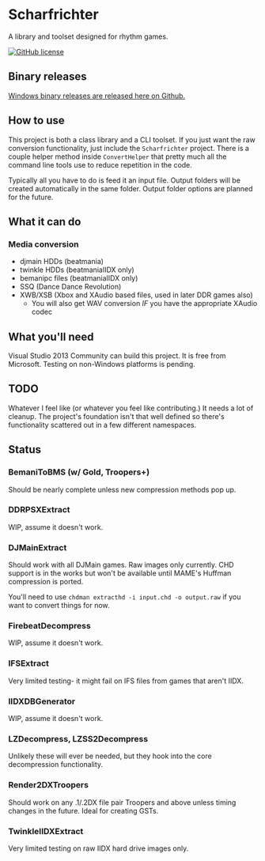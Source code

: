 # Scharfrichter
A library and toolset designed for rhythm games.

[![GitHub license](https://img.shields.io/github/license/saxxonpike/scharfrichter.svg)](LICENSE)

## Binary releases

[Windows binary releases are released here on Github.](https://github.com/SaxxonPike/scharfrichter/releases)

## How to use
This project is both a class library and a CLI toolset. If you just want the raw conversion
functionality, just include the `Scharfrichter` project. There is a couple helper method inside
`ConvertHelper` that pretty much all the command line tools use to reduce repetition in the code.

Typically all you have to do is feed it an input file. Output folders will be created automatically
in the same folder. Output folder options are planned for the future.

## What it can do

### Media conversion
- djmain HDDs (beatmania)
- twinkle HDDs (beatmaniaIIDX only)
- bemanipc files (beatmaniaIIDX only)
- SSQ (Dance Dance Revolution)
- XWB/XSB (Xbox and XAudio based files, used in later DDR games also)
  - You will also get WAV conversion *IF* you have the appropriate XAudio codec

## What you'll need
Visual Studio 2013 Community can build this project. It is free from Microsoft.
Testing on non-Windows platforms is pending.

## TODO
Whatever I feel like (or whatever you feel like contributing.) It needs a lot of cleanup.
The project's foundation isn't that well defined so there's functionality scattered out in
a few different namespaces.

## Status

### BemaniToBMS (w/ Gold, Troopers+)
Should be nearly complete unless new compression methods pop up.

### DDRPSXExtract
WIP, assume it doesn't work.

### DJMainExtract
Should work with all DJMain games. Raw images only currently.
CHD support is in the works but won't be available until MAME's Huffman
compression is ported.

You'll need to use `chdman extracthd -i input.chd -o output.raw` if you
want to convert things for now.

### FirebeatDecompress
WIP, assume it doesn't work.

### IFSExtract
Very limited testing- it might fail on IFS files from games that aren't IIDX.

### IIDXDBGenerator
WIP, assume it doesn't work.

### LZDecompress, LZSS2Decompress
Unlikely these will ever be needed, but they hook into the core decompression functionality.

### Render2DXTroopers
Should work on any .1/.2DX file pair Troopers and above unless timing changes in the future.
Ideal for creating GSTs.

### TwinkleIIDXExtract
Very limited testing on raw IIDX hard drive images only.
